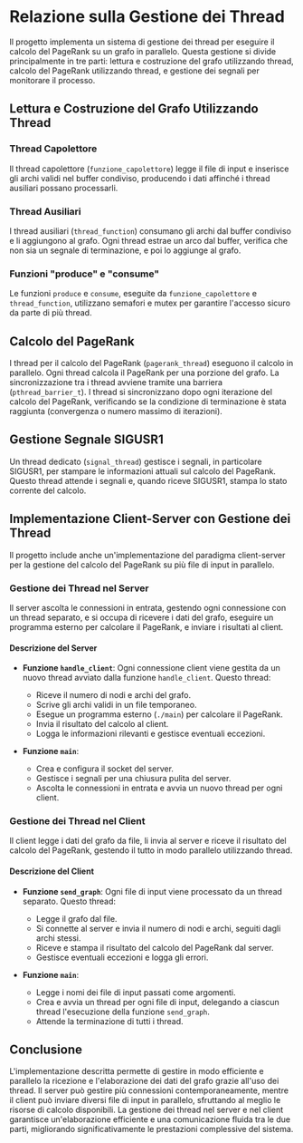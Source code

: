 # Relazione sulla Gestione dei Thread

Il progetto implementa un sistema di gestione dei thread per eseguire il calcolo del PageRank su un grafo in parallelo. Questa gestione si divide principalmente in tre parti: lettura e costruzione del grafo utilizzando thread, calcolo del PageRank utilizzando thread, e gestione dei segnali per monitorare il processo.

## Lettura e Costruzione del Grafo Utilizzando Thread

### Thread Capolettore

Il thread capolettore (`funzione_capolettore`) legge il file di input e inserisce gli archi validi nel buffer condiviso, producendo i dati affinché i thread ausiliari possano processarli.

### Thread Ausiliari

I thread ausiliari (`thread_function`) consumano gli archi dal buffer condiviso e li aggiungono al grafo. Ogni thread estrae un arco dal buffer, verifica che non sia un segnale di terminazione, e poi lo aggiunge al grafo.

### Funzioni "produce" e "consume"

Le funzioni `produce` e `consume`, eseguite da `funzione_capolettore` e `thread_function`, utilizzano semafori e mutex per garantire l'accesso sicuro da parte di più thread.

## Calcolo del PageRank

I thread per il calcolo del PageRank (`pagerank_thread`) eseguono il calcolo in parallelo. Ogni thread calcola il PageRank per una porzione del grafo. La sincronizzazione tra i thread avviene tramite una barriera (`pthread_barrier_t`). I thread si sincronizzano dopo ogni iterazione del calcolo del PageRank, verificando se la condizione di terminazione è stata raggiunta (convergenza o numero massimo di iterazioni).

## Gestione Segnale SIGUSR1

Un thread dedicato (`signal_thread`) gestisce i segnali, in particolare SIGUSR1, per stampare le informazioni attuali sul calcolo del PageRank. Questo thread attende i segnali e, quando riceve SIGUSR1, stampa lo stato corrente del calcolo.

## Implementazione Client-Server con Gestione dei Thread

Il progetto include anche un'implementazione del paradigma client-server per la gestione del calcolo del PageRank su più file di input in parallelo.

### Gestione dei Thread nel Server

Il server ascolta le connessioni in entrata, gestendo ogni connessione con un thread separato, e si occupa di ricevere i dati del grafo, eseguire un programma esterno per calcolare il PageRank, e inviare i risultati al client.

#### Descrizione del Server

- **Funzione `handle_client`**: Ogni connessione client viene gestita da un nuovo thread avviato dalla funzione `handle_client`. Questo thread:
  - Riceve il numero di nodi e archi del grafo.
  - Scrive gli archi validi in un file temporaneo.
  - Esegue un programma esterno (`./main`) per calcolare il PageRank.
  - Invia il risultato del calcolo al client.
  - Logga le informazioni rilevanti e gestisce eventuali eccezioni.
  
- **Funzione `main`**:
  - Crea e configura il socket del server.
  - Gestisce i segnali per una chiusura pulita del server.
  - Ascolta le connessioni in entrata e avvia un nuovo thread per ogni client.

### Gestione dei Thread nel Client

Il client legge i dati del grafo da file, li invia al server e riceve il risultato del calcolo del PageRank, gestendo il tutto in modo parallelo utilizzando thread.

#### Descrizione del Client

- **Funzione `send_graph`**: Ogni file di input viene processato da un thread separato. Questo thread:
  - Legge il grafo dal file.
  - Si connette al server e invia il numero di nodi e archi, seguiti dagli archi stessi.
  - Riceve e stampa il risultato del calcolo del PageRank dal server.
  - Gestisce eventuali eccezioni e logga gli errori.
  
- **Funzione `main`**: 
  - Legge i nomi dei file di input passati come argomenti.
  - Crea e avvia un thread per ogni file di input, delegando a ciascun thread l'esecuzione della funzione `send_graph`.
  - Attende la terminazione di tutti i thread.

## Conclusione

L'implementazione descritta permette di gestire in modo efficiente e parallelo la ricezione e l'elaborazione dei dati del grafo grazie all'uso dei thread. Il server può gestire più connessioni contemporaneamente, mentre il client può inviare diversi file di input in parallelo, sfruttando al meglio le risorse di calcolo disponibili. La gestione dei thread nel server e nel client garantisce un'elaborazione efficiente e una comunicazione fluida tra le due parti, migliorando significativamente le prestazioni complessive del sistema.
